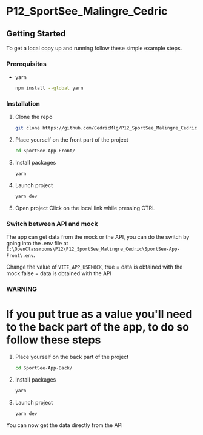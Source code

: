 # P12_SportSee_Malingre_Cedric

<!-- GETTING STARTED -->
## Getting Started

To get a local copy up and running follow these simple example steps.

### Prerequisites

* yarn
  ```sh
  npm install --global yarn
  ```

### Installation

1. Clone the repo
   ```sh
   git clone https://github.com/CedricMlg/P12_SportSee_Malingre_Cedric
   ```
2. Place yourself on the front part of the project
   ```sh
   cd SportSee-App-Front/
   ```
3. Install packages
   ```sh
   yarn
   ```
4. Launch project
   ```js
   yarn dev
   ```
5. Open project
   Click on the local link while pressing CTRL
   
### Switch between API and mock
   
The app can get data from the mock or the API, you can do the switch by going into the .env file at `E:\OpenClassrooms\P12\P12_SportSee_Malingre_Cedric\SportSee-App-Front\.env`.

Change the value of `VITE_APP_USEMOCK`, 
    true = data is obtained with the mock
    false = data is obtained with the API
    
### WARNING
# If you put true as a value you'll need to the back part of the app, to do so follow these steps

1. Place yourself on the back part of the project
   ```sh
   cd SportSee-App-Back/
   ```
3. Install packages
   ```sh
   yarn
   ```
4. Launch project
   ```js
   yarn dev
   ```
   
You can now get the data directly from the API
